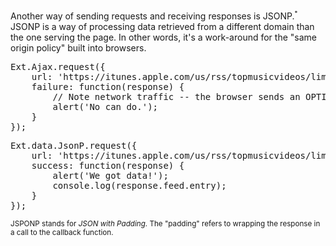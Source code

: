 Another way of sending requests and receiving responses is JSONP.<sup><small>*</small></sup>
JSONP is a way of processing data retrieved from a different domain than the one serving the page. 
In other words, it's a work-around for the "same origin policy" built into browsers.

<pre class="runnable 200">
Ext.Ajax.request({
    url: 'https://itunes.apple.com/us/rss/topmusicvideos/limit=10/json',
    failure: function(response) {
        // Note network traffic -- the browser sends an OPTIONS request, and the response is a 501 (not implemented)
        alert('No can do.');  
    }
});
</pre>
<pre class="runnable 200">
Ext.data.JsonP.request({
    url: 'https://itunes.apple.com/us/rss/topmusicvideos/limit=100/json',
    success: function(response) {
        alert('We got data!');
        console.log(response.feed.entry);
    }
});
</pre>

<small><sup>*</sup>* JSPONP stands for *JSON with Padding*. The "padding" refers to 
wrapping the response in a call to the callback function.</small>